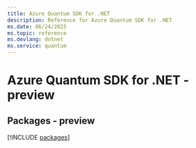 ```yaml
---
title: Azure Quantum SDK for .NET
description: Reference for Azure Quantum SDK for .NET
ms.date: 06/24/2025
ms.topic: reference
ms.devlang: dotnet
ms.service: quantum
---
```

# Azure Quantum SDK for .NET - preview
## Packages - preview
[!INCLUDE [packages](quantum-index.md)]